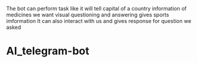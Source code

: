 The bot can perform task like
  it will tell capital of a country
  information of medicines we want
  visual questioning and answering
  gives sports imformation
  It can also interact with us and gives response for question we asked
  # AI_telegram-bot
